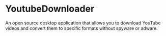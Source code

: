# YoutubeDownloader
An open source desktop application that allows you to download YouTube videos and convert them to specific formats without spyware or adware.
